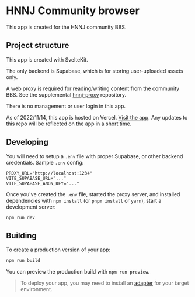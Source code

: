# HNNJ Community browser

This app is created for the HNNJ community BBS.

## Project structure

This app is created with SvelteKit.

The only backend is Supabase, which is for storing user-uploaded assets only.

A web proxy is required for reading/writing content from the community BBS.
See the supplemental [hnnj-proxy](https://github.com/a-konomi/hnnj-proxy) repository.

There is no management or user login in this app.

As of 2022/11/14, this app is hosted on Vercel.
[Visit the app](https://hnnj.vercel.app/).
Any updates to this repo will be reflected on the app in a short time.

## Developing

You will need to setup a `.env` file with proper Supabase, or other backend credentials.
Sample `.env` config:

```text
PROXY_URL="http://localhost:1234"
VITE_SUPABASE_URL="..."
VITE_SUPABASE_ANON_KEY="..."
```

Once you've created the `.env` file, started the proxy server, and installed dependencies with `npm install` (or `pnpm install` or `yarn`), start a development server:

```bash
npm run dev
```

## Building

To create a production version of your app:

```bash
npm run build
```

You can preview the production build with `npm run preview`.

> To deploy your app, you may need to install an [adapter](https://kit.svelte.dev/docs/adapters) for your target environment.
